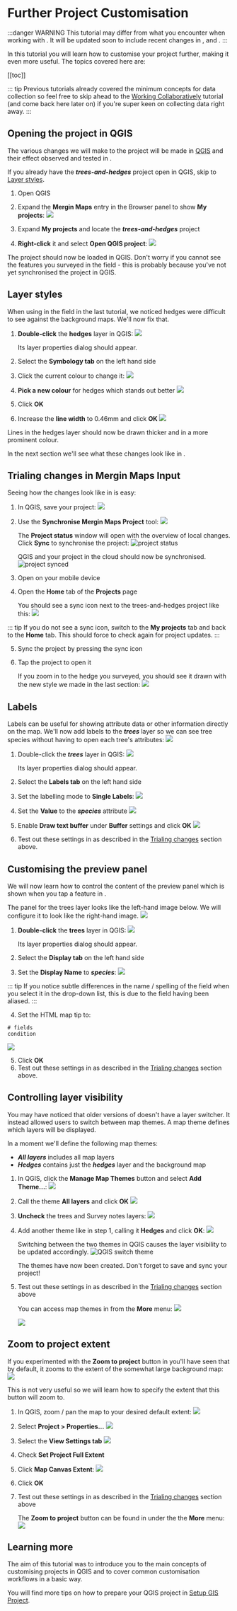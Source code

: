 # Further Project Customisation

:::danger WARNING
This tutorial may differ from what you encounter when working with <MainPlatformNameLink />. It will be updated soon to include recent changes in <MainPlatformNameLink />, <MobileAppName /> and <QGISPluginName />.
:::

In this tutorial you will learn how to customise your <MainPlatformNameLink /> project further, making it even more useful. The topics covered here are:

[[toc]]

::: tip
Previous tutorials already covered the minimum concepts for data collection so feel free to skip ahead to the [Working Collaboratively](../working-collaboratively/index.md) tutorial (and come back here later on) if you're super keen on collecting data right away.
:::

## Opening the project in QGIS
The various changes we will make to the project will be made in [QGIS](../../setup/install-qgis/) and their effect observed and tested in <MobileAppName />.

If you already have the ***trees-and-hedges*** project open in QGIS, skip to [Layer styles](#layer-styles).

1. Open QGIS
2. Expand the **Mergin Maps** entry in the Browser panel to show **My projects**:
   ![](./qgis-mergin-my-projects.jpg)

3. Expand **My projects** and locate the ***trees-and-hedges*** project
4. **Right-click** it and select **Open QGIS project**:
   ![](./qgis-mergin-open-project.jpg)

The project should now be loaded in QGIS. Don't worry if you cannot see the features you surveyed in the field - this is probably because you've not yet synchronised the project in QGIS.

## Layer styles
When using <MobileAppName /> in the field in the last tutorial, we noticed hedges were difficult to see against the background maps. We'll now fix that.

1. **Double-click** the **hedges** layer in QGIS:
   ![](./qgis-hedges-layer.jpg)
   
   Its layer properties dialog should appear.

2. Select the **Symbology tab** on the left hand side
3. Click the current colour to change it:
   ![](./qgis-symbology-colour.jpg)

4. **Pick a new colour** for hedges which stands out better
   ![](./qgis-select-colour-dialog.jpg)

5. Click **OK**
6. Increase the **line width** to 0.46mm and click **OK**
   ![](./qgis-symbology-width.jpg)

Lines in the hedges layer should now be drawn thicker and in a more prominent colour. 

In the next section we'll see what these changes look like in <MobileAppName />.

## Trialing changes in Mergin Maps Input
Seeing how the changes look like in <MobileAppName /> is easy:

1. In QGIS, save your project:
   ![](./qgis-save-project.jpg)

2. Use the **Synchronise Mergin Maps Project** tool:
   ![](./qgis-sync-mergin-project.jpg)

   The **Project status** window will open with the overview of local changes. Click **Sync** to synchronise the project:
   ![project status](../creating-a-project-in-qgis/qgis-sync-mergin-project-status.jpg)
   
   QGIS and your project in the cloud should now be synchronised.
   ![project synced](./qgis-mergin-project-sync.jpg)

3. Open <MobileAppName /> on your mobile device
4. Open the **Home** tab of the **Projects** page
   
   You should see a sync icon next to the trees-and-hedges project like this:
   ![](../mobile/merginmaps-mobile-sync-project.jpg)

::: tip
If you do not see a sync icon, switch to the **My projects** tab and back to the **Home** tab. This should force <MobileAppName /> to check again for project updates.
:::

5. Sync the project by pressing the sync icon
6. Tap the project to open it

   If you zoom in to the hedge you surveyed, you should see it drawn with the new style we made in the last section:
   ![](./merginmaps-mobile-better-line-style.jpg)

## Labels
Labels can be useful for showing attribute data or other information directly on the map. We'll now add labels to the ***trees*** layer so we can see tree species without having to open each tree's attributes:
![](./merginmaps-mobile-labels-example.jpg)

1. Double-click the ***trees*** layer in QGIS:
   ![](./qgis-trees-layer.jpg)
   
   Its layer properties dialog should appear.

2. Select the **Labels tab** on the left hand side
3. Set the labelling mode to **Single Labels**:
   ![](./qgis-symbology-labels.jpg)

4. Set the **Value** to the ***species*** attribute
   ![](./qgis-symbology-labels-2.jpg)

5. Enable **Draw text buffer** under **Buffer** settings and click **OK**
   ![](./qgis-symbology-labels-3.jpg)

6. Test out these settings in <MobileAppName /> as described in the [Trialing changes](#trialing-changes-in-mergin-maps-input) section above.

## Customising the preview panel
We will now learn how to control the content of the preview panel which is shown when you tap a feature in <MobileAppName />.

The panel for the trees layer looks like the left-hand image below. We will configure it to look like the right-hand image.
![](./merginmaps-mobile-preview-panel-changes.jpg)

1. **Double-click** the **trees** layer in QGIS:
   ![](./qgis-trees-layer.jpg)
   
   Its layer properties dialog should appear.

2. Select the **Display tab** on the left hand side
3. Set the **Display Name** to ***species***:
   ![](./qgis-display-name.jpg)

::: tip
If you notice subtle differences in the name / spelling of the field when you select it in the drop-down list, this is due to the field having been aliased.
:::

4. Set the HTML map tip to:
```
# fields
condition
```
   ![](./qgis-html-map-tip.jpg)

5. Click **OK**
6. Test out these settings in <MobileAppName /> as described in the [Trialing changes](#trialing-changes-in-mergin-maps-input) section above.

## Controlling layer visibility
You may have noticed that older versions of <MobileAppName /> doesn't have a layer switcher. It instead allowed users to switch between map themes. A map theme defines which layers will be displayed.

In a moment we'll define the following map themes:
* ***All layers*** includes all map layers
* ***Hedges*** contains just the ***hedges*** layer and the background map

1. In QGIS, click the **Manage Map Themes** button and select **Add Theme...**:
   ![](./qgis-add-theme.png)

2. Call the theme **All layers** and click **OK**
   ![](./qgis-name-theme.jpg)

3. **Uncheck** the trees and Survey notes layers:
   ![](./qgis-toggle-layers.jpg)

4. Add another theme like in step 1, calling it **Hedges** and click **OK**:
   ![](./qgis-name-theme-2.jpg)

   Switching between the two themes in QGIS causes the layer visibility to be updated accordingly.
   ![QGIS switch theme](./qgis-toggle-themes.png)

   The themes have now been created. Don't forget to save and sync your project!

5. Test out these settings in <MobileAppName /> as described in the [Trialing changes](#trialing-changes-in-mergin-maps-input) section above

   You can access map themes in <MobileAppName /> from the **More** menu:
   ![](./merginmaps-mobile-map-themes-button.jpg)

   ![](./merginmaps-mobile-map-themes.jpg)

## Zoom to project extent
If you experimented with the **Zoom to project** button in <MobileAppName /> you'll have seen that by default, it zooms to the extent of the somewhat large background map:
![](../capturing-first-data/merginmaps-mobile-location-shown-on-osm.jpg)

This is not very useful so we will learn how to specify the extent that this button will zoom to.

1. In QGIS, zoom / pan the map to your desired default extent:
   ![](./qgis-desired-project-extent.jpg)

2. Select **Project > Properties...**
   ![](./qgis-project-properties.jpg)

3. Select the **View Settings tab**
   ![](./qgis-project-properties-project-extent.png)

4. Check **Set Project Full Extent**
5. Click **Map Canvas Extent**:
   ![](./qgis-project-properties-project-extent-set-by-canvas.png)

6. Click **OK**
7. Test out these settings in <MobileAppName /> as described in the [Trialing changes](#trialing-changes-in-mergin-maps-input) section above
   
   The **Zoom to project** button can be found in <MobileAppName /> under the the **More** menu:
   ![](./merginmaps-mobile-zoom-to-project-button.jpg)

## Learning more
The aim of this tutorial was to introduce you to the main concepts of customising <MainPlatformName /> projects in QGIS and to cover common customisation workflows in a basic way.

You will find more tips on how to prepare your QGIS project in [Setup GIS Project](../../gis/features/).
